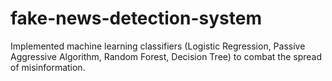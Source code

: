 # fake-news-detection-system
Implemented machine learning classifiers (Logistic Regression, Passive Aggressive Algorithm, Random Forest, Decision Tree) to combat the spread of misinformation.
